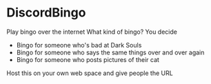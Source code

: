 # DiscordBingo

Play bingo over the internet 
What kind of bingo? You decide

- Bingo for someone who's bad at Dark Souls
- Bingo for someone who says the same things over and over again
- Bingo for someone who posts pictures of their cat

Host this on your own web space and give people the URL

